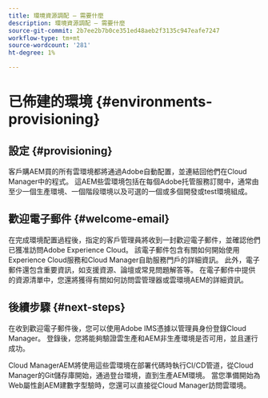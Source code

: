```yaml
---
title: 環境資源調配 — 需要什麼
description: 環境資源調配 — 需要什麼
source-git-commit: 2b7ee2b7b0ce351ed48aeb2f3135c947eafe7247
workflow-type: tm+mt
source-wordcount: '281'
ht-degree: 1%

---
```



# 已佈建的環境 {#environments-provisioning}

## 設定 {#provisioning}

客戶購AEM買的所有雲環境都將通過Adobe自動配置，並連結回他們在Cloud Manager中的程式。 這AEM些雲環境包括在每個Adobe托管服務訂閱中，通常由至少一個生產環境、一個階段環境以及可選的一個或多個開發或test環境組成。

## 歡迎電子郵件 {#welcome-email}

在完成環境配置過程後，指定的客戶管理員將收到一封歡迎電子郵件，並確認他們已獲准訪問Adobe Experience Cloud。 該電子郵件包含有關如何開始使用Experience Cloud服務和Cloud Manager自助服務門戶的詳細資訊。 此外，電子郵件還包含重要資訊，如支援資源、論壇或常見問題解答等。 在電子郵件中提供的資源清單中，您還將獲得有關如何訪問雲管理器或雲環境AEM的詳細資訊。

## 後續步驟 {#next-steps}

在收到歡迎電子郵件後，您可以使用Adobe IMS憑據以管理員身份登錄Cloud Manager。 登錄後，您將能夠驗證雲生產和AEM非生產環境是否可用，並且運行成功。

Cloud ManagerAEM將使用這些雲環境在部署代碼時執行CI/CD管道，從Cloud Manager的Git儲存庫開始，通過登台環境，直到生產AEM環境。 當您準備開始為Web屬性創AEM建數字型驗時，您還可以直接從Cloud Manager訪問雲環境。